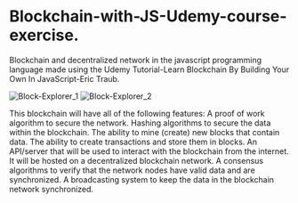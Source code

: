 # Blockchain-with-JS-Udemy-course-exercise.

Blockchain and decentralized network in the javascript programming language made using the Udemy Tutorial-Learn Blockchain By Building Your Own In JavaScript-Eric Traub.

![Block-Explorer_1](https://user-images.githubusercontent.com/98936054/160555542-44621845-3ff7-4413-9353-9cec86b9d9e6.jpg) 
![Block-Explorer_2](https://user-images.githubusercontent.com/98936054/160555734-a021ad7e-318f-4b4c-858a-6f5b106ad9c3.jpg)

This blockchain will have all of the following features:
A proof of work algorithm to secure the network.
Hashing algorithms to secure the data within the blockchain.
The ability to mine (create) new blocks that contain data.
The ability to create transactions and store them in blocks.
An API/server that will be used to interact with the blockchain from the internet.
It will be hosted on a decentralized blockchain network.
A consensus algorithms to verify that the network nodes have valid data and are synchronized.
A broadcasting system to keep the data in the blockchain network synchronized.
